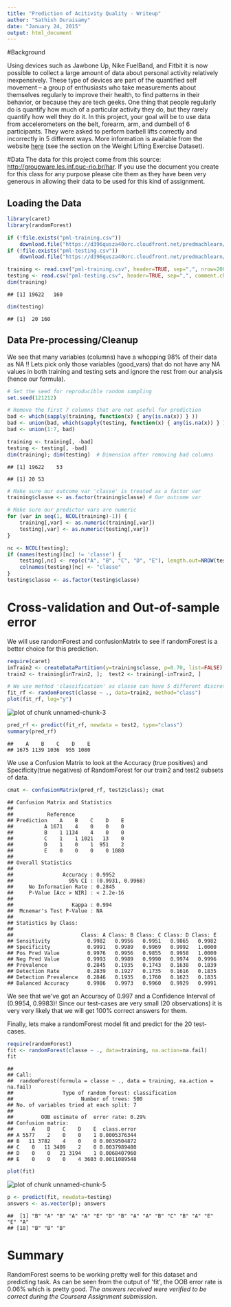 ```yaml
---
title: "Prediction of Acitivity Quality - Writeup"
author: "Sathish Duraisamy"
date: "January 24, 2015"
output: html_document
---
```



#Background

Using devices such as Jawbone Up, Nike FuelBand, and Fitbit it is now possible to collect a large amount of data about personal activity relatively inexpensively. These type of devices are part of the quantified self movement – a group of enthusiasts who take measurements about themselves regularly to improve their health, to find patterns in their behavior, or because they are tech geeks. One thing that people regularly do is quantify how much of a particular activity they do, but they rarely quantify how well they do it. In this project, your goal will be to use data from accelerometers on the belt, forearm, arm, and dumbell of 6 participants. They were asked to perform barbell lifts correctly and incorrectly in 5 different ways. More information is available from the website [here](http://groupware.les.inf.puc-rio.br/har) (see the section on the Weight Lifting Exercise Dataset). 

#Data 
The data for this project come from this source: http://groupware.les.inf.puc-rio.br/har. If you use the document you create for this class for any purpose please cite them as they have been very generous in allowing their data to be used for this kind of assignment. 

## Loading the Data

```r
library(caret)
library(randomForest)

if (!file.exists("pml-training.csv"))
    download.file("https://d396qusza40orc.cloudfront.net/predmachlearn/pml-training.csv")
if (!file.exists("pml-testing.csv"))
    download.file("https://d396qusza40orc.cloudfront.net/predmachlearn/pml-testing.csv")

training <- read.csv("pml-training.csv", header=TRUE, sep=",", nrow=20000, comment.char = "")
testing <- read.csv("pml-testing.csv", header=TRUE, sep=",", comment.char = "")
dim(training)
```

```
## [1] 19622   160
```

```r
dim(testing)
```

```
## [1]  20 160
```

## Data Pre-processing/Cleanup
We see that many variables (columns) have a whopping 98% of their data as NA !!
Lets pick only those variables (good_vars) that do not have any NA values in both
training and testing sets and ignore the rest from our analysis (hence our 
formula).

```r
# Set the seed for reproducible random sampling
set.seed(121212)

# Remove the first 7 columns that are not useful for prediction
bad <- which(sapply(training, function(x) { any(is.na(x)) } ))
bad <- union(bad, which(sapply(testing, function(x) { any(is.na(x)) } )))
bad <- union(1:7, bad)

training <- training[, -bad]
testing <- testing[, -bad]
dim(training); dim(testing)  # Dimension after removing bad columns
```

```
## [1] 19622    53
```

```
## [1] 20 53
```

```r
# Make sure our outcome var 'classe' is treated as a factor var
training$classe <- as.factor(training$classe) # Our outcome var

# Make sure our predictor vars are numeric
for (var in seq(1, NCOL(training)-1)) {
    training[,var] <- as.numeric(training[,var])
    testing[,var] <- as.numeric(testing[,var])
}

nc <- NCOL(testing);
if (names(testing)[nc] != 'classe') {
    testing[,nc] <- rep(c("A", "B", "C", "D", "E"), length.out=NROW(testing))
    colnames(testing)[nc] <- "classe"
}
testing$classe <- as.factor(testing$classe)
```

# Cross-validation and Out-of-sample error
We will use randomForest and confusionMatrix to see if randomForest is a 
better choice for this prediction. 

```r
require(caret)
inTrain2 <- createDataPartition(y=training$classe, p=0.70, list=FALSE)
train2 <- training[inTrain2, ];  test2 <- training[-inTrain2, ]

# We use method 'classification' as classe can have 5 different discrete values
fit_rf <- randomForest(classe ~ ., data=train2, method="class")
plot(fit_rf, log="y")
```

![plot of chunk unnamed-chunk-3](figure/unnamed-chunk-3-1.png) 

```r
pred_rf <- predict(fit_rf, newdata = test2, type="class")
summary(pred_rf)
```

```
##    A    B    C    D    E 
## 1675 1139 1036  955 1080
```

We use a Confusion Matrix to look at the Accuracy (true positives) and 
Specificity(true negatives) of RandomForest for our train2 and test2 subsets of
data.

```r
cmat <- confusionMatrix(pred_rf, test2$class); cmat
```

```
## Confusion Matrix and Statistics
## 
##           Reference
## Prediction    A    B    C    D    E
##          A 1671    4    0    0    0
##          B    1 1134    4    0    0
##          C    1    1 1021   13    0
##          D    1    0    1  951    2
##          E    0    0    0    0 1080
## 
## Overall Statistics
##                                           
##                Accuracy : 0.9952          
##                  95% CI : (0.9931, 0.9968)
##     No Information Rate : 0.2845          
##     P-Value [Acc > NIR] : < 2.2e-16       
##                                           
##                   Kappa : 0.994           
##  Mcnemar's Test P-Value : NA              
## 
## Statistics by Class:
## 
##                      Class: A Class: B Class: C Class: D Class: E
## Sensitivity            0.9982   0.9956   0.9951   0.9865   0.9982
## Specificity            0.9991   0.9989   0.9969   0.9992   1.0000
## Pos Pred Value         0.9976   0.9956   0.9855   0.9958   1.0000
## Neg Pred Value         0.9993   0.9989   0.9990   0.9974   0.9996
## Prevalence             0.2845   0.1935   0.1743   0.1638   0.1839
## Detection Rate         0.2839   0.1927   0.1735   0.1616   0.1835
## Detection Prevalence   0.2846   0.1935   0.1760   0.1623   0.1835
## Balanced Accuracy      0.9986   0.9973   0.9960   0.9929   0.9991
```
We see that we've got an Accuracy of 0.997 and a Confidence Interval of 
(0.9954, 0.9983)! Since our test-cases are very small (20 observations) 
it is very very likely that we will get 100% correct answers for them. 

Finally, lets make a randomForest model fit and predict for the 20 test-cases.

```r
require(randomForest)
fit <- randomForest(classe ~ ., data=training, na.action=na.fail)
fit
```

```
## 
## Call:
##  randomForest(formula = classe ~ ., data = training, na.action = na.fail) 
##                Type of random forest: classification
##                      Number of trees: 500
## No. of variables tried at each split: 7
## 
##         OOB estimate of  error rate: 0.29%
## Confusion matrix:
##      A    B    C    D    E  class.error
## A 5577    2    0    0    1 0.0005376344
## B   11 3782    4    0    0 0.0039504872
## C    0   11 3409    2    0 0.0037989480
## D    0    0   21 3194    1 0.0068407960
## E    0    0    0    4 3603 0.0011089548
```

```r
plot(fit)
```

![plot of chunk unnamed-chunk-5](figure/unnamed-chunk-5-1.png) 

```r
p <- predict(fit, newdata=testing)
answers <- as.vector(p); answers
```

```
##  [1] "B" "A" "B" "A" "A" "E" "D" "B" "A" "A" "B" "C" "B" "A" "E" "E" "A"
## [18] "B" "B" "B"
```

# Summary
RandomForest seems to be working pretty well for this dataset and predicting task.
As can be seen from the output of 'fit', the OOB error rate is 0.06% which is 
pretty good. *The answers received were verified to be correct during the 
Coursera Assignment submission*.
